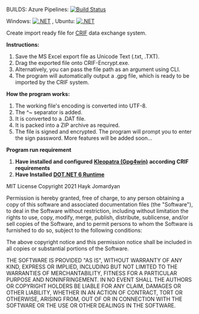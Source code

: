 BUILDS: 
Azure Pipelines: [![Build Status](https://jomardyan.visualstudio.com/jomardyan/_apis/build/status/jomardyan.CRIF-Encrypt?branchName=master)](https://jomardyan.visualstudio.com/jomardyan/_build/latest?definitionId=6&branchName=master) 

Windows: [![.NET](https://github.com/jomardyan/CRIF-Encrypt/actions/workflows/dotnetWindows.yml/badge.svg)](https://github.com/jomardyan/CRIF-Encrypt/actions/workflows/dotnetWindows.yml) , Ubuntu: [![.NET](https://github.com/jomardyan/CRIF-Encrypt/actions/workflows/dotnetUbuntu.yml/badge.svg)](https://github.com/jomardyan/CRIF-Encrypt/actions/workflows/dotnetUbuntu.yml)
 
Create import ready file for [CRIF](https://www.crif.pl/) data exchange system. 

**Instructions:**

1. Save the MS Excel export file as Unicode Text (.txt, .TXT).
2. Drag the exported file onto CRIF-Encrypt.exe.
3. Alternatively, you can pass the file path as an argument using CLI.
4. The program will automatically output a .gpg file, which is ready to be imported by the CRIF system.

**How the program works:**
1. The working file's encoding is converted into UTF-8.
2. The ^~ separator is added.
3. It is converted to a .DAT file.
4. It is packed into a ZIP archive as required.
5. The file is signed and encrypted. The program will prompt you to enter the sign password.
More features will be added soon...

**Program run requirement**

1. **Have installed and configured** [**Kleopatra (Gpg4win)**](https://www.gpg4win.org/download.html) **according CRIF requirements**
2. **Have Installed** [**DOT.NET 6 Runtime**](https://dotnet.microsoft.com/download/dotnet/6.0/runtime)


MIT License
Copyright 2021 Hayk Jomardyan

Permission is hereby granted, free of charge, to any person obtaining a copy of this software and associated documentation files (the "Software"), to deal in the Software without restriction, including without limitation the rights to use, copy, modify, merge, publish, distribute, sublicense, and/or sell copies of the Software, and to permit persons to whom the Software is furnished to do so, subject to the following conditions:

The above copyright notice and this permission notice shall be included in all copies or substantial portions of the Software.

THE SOFTWARE IS PROVIDED "AS IS", WITHOUT WARRANTY OF ANY KIND, EXPRESS OR IMPLIED, INCLUDING BUT NOT LIMITED TO THE WARRANTIES OF MERCHANTABILITY, FITNESS FOR A PARTICULAR PURPOSE AND NONINFRINGEMENT. IN NO EVENT SHALL THE AUTHORS OR COPYRIGHT HOLDERS BE LIABLE FOR ANY CLAIM, DAMAGES OR OTHER LIABILITY, WHETHER IN AN ACTION OF CONTRACT, TORT OR OTHERWISE, ARISING FROM, OUT OF OR IN CONNECTION WITH THE SOFTWARE OR THE USE OR OTHER DEALINGS IN THE SOFTWARE.
